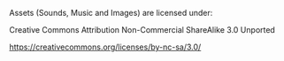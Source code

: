 Assets (Sounds, Music and Images) are licensed under:

Creative Commons 
Attribution Non-Commercial ShareAlike 3.0 Unported

https://creativecommons.org/licenses/by-nc-sa/3.0/
